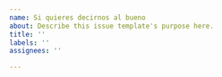 ```yaml
---
name: Si quieres decirnos al bueno
about: Describe this issue template's purpose here.
title: ''
labels: ''
assignees: ''

---
```




